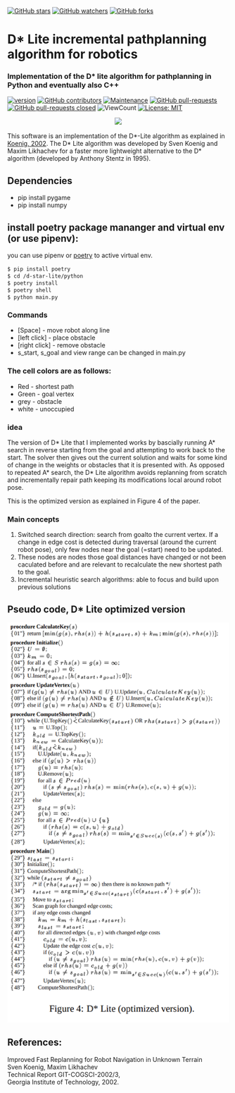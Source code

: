 [![GitHub stars](https://img.shields.io/github/stars/Sollimann/d-star-lite.svg?style=social&label=Star&maxAge=2592000)](https://GitHub.com/Sollimann/Dstar-lite-pathplanner/stargazers/)
[![GitHub watchers](https://img.shields.io/github/watchers/Sollimann/d-star-lite.svg?style=social&label=Watch&maxAge=2592000)](https://GitHub.com/Sollimann/Dstar-lite-pathplanner/watchers/)
[![GitHub forks](https://img.shields.io/github/forks/Sollimann/d-star-lite.svg?style=social&label=Fork&maxAge=2592000)](https://GitHub.com/Sollimann/Dstar-lite-pathplanner/network/)
# D* Lite incremental pathplanning algorithm for robotics
### Implementation of the D* lite algorithm for pathplanning in Python and eventually also C++
[![version](https://img.shields.io/badge/version-1.0.0-blue)](https://GitHub.com/Sollimann/Dstar-lite-pathplanner/releases/)
[![GitHub contributors](https://img.shields.io/github/contributors/Sollimann/d-star-lite.svg)](https://GitHub.com/Sollimann/Dstar-lite-pathplanner/graphs/contributors/)
[![Maintenance](https://img.shields.io/badge/Maintained%3F-yes-green.svg)](https://GitHub.com/Sollimann/Dstar-lite-pathplanner/graphs/commit-activity)
[![GitHub pull-requests](https://img.shields.io/github/issues-pr/Sollimann/d-star-lite.svg)](https://GitHub.com/Sollimann/Dstar-lite-pathplanner/pulls)
[![GitHub pull-requests closed](https://img.shields.io/github/issues-pr-closed/Sollimann/d-star-lite.svg)](https://GitHub.com/Sollimann/Dstar-lite-pathplanner/pulls)
![ViewCount](https://views.whatilearened.today/views/github/Sollimann/Dstar-lite-pathplanner.svg)
[![License: MIT](https://img.shields.io/badge/License-MIT-yellow.svg)](https://opensource.org/licenses/MIT)


<p align="center">
  <img src="https://github.com/Sollimann/Dstar-lite-pathplanner/blob/master/docs/Dstar.gif">
</p>


This software is an implementation of the D*-Lite algorithm as explained in [Koenig, 2002](http://idm-lab.org/bib/abstracts/papers/aaai02b.pdf). The D* Lite algorithm was developed by Sven Koenig and Maxim Likhachev for a faster more lightweight alternative to the D* algorithm (developed by Anthony Stentz in 1995). 

## Dependencies
* pip install pygame
* pip install numpy

## install poetry package mananger and virtual env (or use pipenv):
you can use pipenv or [poetry](https://www.pythoncheatsheet.org/blog/python-projects-with-poetry-and-vscode-part-1/) to active virtual env.
```
$ pip install poetry
$ cd /d-star-lite/python
$ poetry install
$ poetry shell
$ python main.py
```

### Commands
* [Space] - move robot along line
* [left click] - place obstacle
* [right click] - remove obstacle
* s_start, s_goal and view range can be changed in main.py

### The cell colors are as follows:
* Red - shortest path
* Green - goal vertex
* grey - obstacle
* white - unoccupied

### idea


The version of D* Lite that I implemented works by bascially running A* search in reverse starting from the goal and attempting to work back to the start. The solver then gives out the current solution and waits for some kind of change in the weights or obstacles that it is presented with. As opposed to repeated A* search, the D* Lite algorithm avoids replanning from scratch and incrementally repair path keeping its modifications local around robot pose.

This is the optimized version as explained in Figure 4 of the paper.

### Main concepts

1. Switched search direction: search from goalto the current vertex. If a change in edge cost is detected during traversal (around the current robot pose), only few nodes near the goal (=start) need to be updated.
2. These nodes are nodes those goal distances have changed or not been caculated before and are relevant to recalculate the new shortest path to the goal.
3. Incremental heuristic search algorithms: able to focus and build upon previous solutions

## Pseudo code, D* Lite optimized version
![D* Lite optimized](docs/pseudocode.png)

## References:
Improved Fast Replanning for Robot Navigation in Unknown Terrain<br>
Sven Koenig, Maxim Likhachev<br>
Technical Report GIT-COGSCI-2002/3,<br>
Georgia Institute of Technology, 2002.

